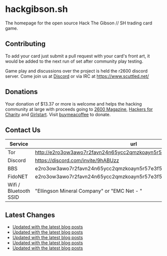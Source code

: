 # hackgibson.sh
The homepage for the open source Hack The Gibson // SH trading card game.


## Contributing

To add your card just submit a pull request with your card's front art, it would be added to the next run of set after community play testing.

Game play and discussions over the project is held the r2600 discord server. Come join us at [Discord](https://discord.com/invite/9hABUzz) or via IRC at https://www.scuttled.net/


## Donations

Your donation of $13.37 or more is welcome and helps the hacking community at large with proceeds going to [2600 Magazine](https://2600.com/), [Hackers for Charity](https://hackersforcharity.org) and [Girlstart](https://girlstart.org).  Visit [buymeacoffee](https://www.buymeacoffee.com/hackgibson.sh) to donate.


## Contact Us

Service | url
-|-
Tor | http://e2ro3ow3awo7r2favn24n65ycc2qmzkoayn5r57e3f56nvjwdcgg32ad.onion
Discord | https://discord.com/invite/9hABUzz
BBS | e2ro3ow3awo7r2favn24n65ycc2qmzkoayn5r57e3f56nvjwdcgg32ad.onion:23
FidoNET | e2ro3ow3awo7r2favn24n65ycc2qmzkoayn5r57e3f56nvjwdcgg32ad.onion:24554
Wifi / Bluetooth SSID | "Ellingson Mineral Company" or "EMC Net - <fidonet address>"

## Latest Changes
<!-- BLOG-POST-LIST:START -->
- [Updated with the latest blog posts](https://github.com/DFW2600/hackgibson.sh/commit/def57f6dc6befdd4c7ccb6767c033deca5945b7c)
- [Updated with the latest blog posts](https://github.com/DFW2600/hackgibson.sh/commit/b5f82e3b4a52ceb2adf7fbce8f9c3dc0389f0feb)
- [Updated with the latest blog posts](https://github.com/DFW2600/hackgibson.sh/commit/ac65be6301f8008cec978802fc33351abacd59d8)
- [Updated with the latest blog posts](https://github.com/DFW2600/hackgibson.sh/commit/988c32d783820479222766f62d26ee7069adc999)
- [Updated with the latest blog posts](https://github.com/DFW2600/hackgibson.sh/commit/63c50aedfb782cde35432fa3d2f32092984fe302)
<!-- BLOG-POST-LIST:END -->
